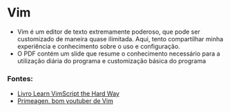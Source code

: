 # Vim
+ Vim é um editor de texto extremamente poderoso, que pode ser customizado de maneira quase ilimitada. Aqui, tento compartilhar minha experiência e conhecimento sobre o uso e configuração.
+ O PDF contém um slide que resume o conhecimento necessário para a utilização diária do programa e customização básica do programa

### Fontes:
+ [Livro Learn VimScript the Hard Way](https://learnvimscriptthehardway.stevelosh.com/)
+ [Primeagen, bom youtuber de Vim](https://www.youtube.com/@ThePrimeagen)
